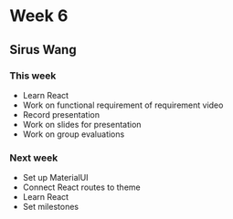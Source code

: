 # Week 6
## Sirus Wang

### This week
- Learn React
- Work on functional requirement of requirement video
- Record presentation
- Work on slides for presentation
- Work on group evaluations

### Next week
- Set up MaterialUI
- Connect React routes to theme
- Learn React
- Set milestones
